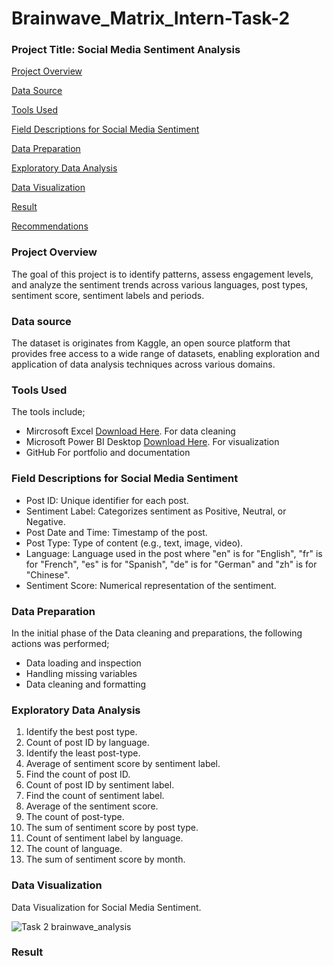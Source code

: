 # Brainwave_Matrix_Intern-Task-2

### Project Title: Social Media Sentiment Analysis
[Project Overview](#project-overview)

[Data Source](#data-source)

[Tools Used](#tools-used)

[Field Descriptions for Social Media Sentiment](#field-descriptions-for-social-media-sentiment)

[Data Preparation](#data-preparation)

[Exploratory Data Analysis](#exploratory-data-analysis)

[Data Visualization](#data-visualization)

[Result](#Result)

[Recommendations](#Recommendations)

### Project Overview
The goal of this project is to identify patterns, assess engagement levels, and analyze the sentiment trends across various languages, post types, sentiment score, sentiment labels and periods. 

### Data source
The dataset is originates from Kaggle, an open source platform that provides free access to a wide range of datasets, enabling exploration and application of data analysis techniques across various domains.

### Tools Used
The tools include;
- Mircrosoft Excel [Download Here](https://www.microsoft.com).
For data cleaning
- Microsoft Power BI Desktop [Download Here](https://www.microsoft.com/en-us/power-platform/products/power-bi/downloads).
For visualization
- GitHub
For portfolio and documentation

### Field Descriptions for Social Media Sentiment
- Post ID: Unique identifier for each post.
- Sentiment Label: Categorizes sentiment as Positive, Neutral, or Negative.
- Post Date and Time: Timestamp of the post.
- Post Type: Type of content (e.g., text, image, video).
- Language: Language used in the post where "en" is for "English", "fr" is for "French", "es" is for "Spanish", "de" is for "German" and "zh" is for "Chinese".
- Sentiment Score: Numerical representation of the sentiment.

### Data Preparation
In the initial phase of the Data cleaning and preparations, the following actions was performed;
- Data loading and inspection
- Handling missing variables 
- Data cleaning and formatting

### Exploratory Data Analysis
1. Identify the best post type.
2. Count of post ID by language.
3. Identify the least post-type.
4. Average of sentiment score by sentiment label.
5. Find the count of post ID.
6. Count of post ID by sentiment label.
7. Find the count of sentiment label.
8. Average of the sentiment score.
9. The count of post-type.
10. The sum of sentiment score by post type.
11. Count of sentiment label by language.
12. The count of language.
13. The sum of sentiment score by month.

### Data Visualization
Data Visualization for Social Media Sentiment.

![Task 2 brainwave_analysis](https://github.com/user-attachments/assets/1de8a5b2-9c71-4d02-8246-eea81bf41ad5)

### Result
